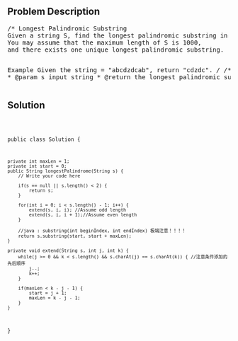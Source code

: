 <!--
<style>
  body { font-family: Arial, sans-serif; }
  .container { max-width: 100%; margin: 0 auto; padding: 10px; }
  .comment-block { background-color: #f9f9f9; padding: 10px; border-left: 5px solid #ccc; max-width: 50%; margin: 20px auto; overflow-wrap: break-word; white-space: pre-wrap; }
  .code-block { background-color: #f4f4f4; padding: 10px; border: 1px solid #ddd; max-width: 50%; margin: 20px auto; overflow-wrap: break-word; white-space: pre-wrap; }
</style>
-->

<div class='container'>
<h2>Problem Description</h2>
<div class='comment-block'>
<pre>
/* Longest Palindromic Substring
Given a string S, find the longest palindromic substring in S.
You may assume that the maximum length of S is 1000, 
and there exists one unique longest palindromic substring.

Example
Given the string = "abcdzdcab", return "cdzdc".
*/
    /**
     * @param s input string
     * @return the longest palindromic substring
     */
</pre>
</div>

<h2>Solution</h2>
<div class='code-block'>
<pre><code class='language-java'>

public class Solution {
     
    private int maxLen = 1;
    private int start = 0;
    public String longestPalindrome(String s) {
        // Write your code here
        
        if(s == null || s.length() < 2) {
            return s;
        }
        
        for(int i = 0; i < s.length() - 1; i++) { 
            extend(s, i, i); //Assume odd length
            extend(s, i, i + 1);//Assume even length
        }
        
        //java : substring(int beginIndex, int endIndex) 极端注意！！！！
        return s.substring(start, start + maxLen);
    }
    
    private void extend(String s, int j, int k) {
        while(j >= 0 && k < s.length() && s.charAt(j) == s.charAt(k)) { //注意条件添加的先后顺序
            j--;
            k++;
        }

        if(maxLen < k - j - 1) {
            start = j + 1;
            maxLen = k - j - 1;
        }
    }
}
</code></pre>
</div>
</div>
